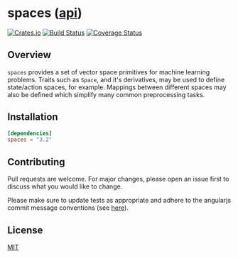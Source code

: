 # spaces ([api](https://docs.rs/spaces))

[![Crates.io](https://img.shields.io/crates/v/spaces.svg)](https://crates.io/crates/spaces)
[![Build Status](https://travis-ci.org/tspooner/spaces.svg?branch=master)](https://travis-ci.org/tspooner/spaces)
[![Coverage Status](https://coveralls.io/repos/github/tspooner/spaces/badge.svg?branch=master)](https://coveralls.io/github/tspooner/spaces?branch=master)

## Overview
`spaces` provides a set of vector space primitives for machine learning
problems. Traits such as `Space`, and it's derivatives, may be used to define
state/action spaces, for example. Mappings between different spaces may also be
defined which simplify many common preprocessing tasks.

## Installation
```toml
[dependencies]
spaces = "3.2"
```

## Contributing
Pull requests are welcome. For major changes, please open an issue first to
discuss what you would like to change.

Please make sure to update tests as appropriate and adhere to the angularjs
commit message conventions (see
[here](https://gist.github.com/stephenparish/9941e89d80e2bc58a153)).

## License
[MIT](https://choosealicense.com/licenses/mit/)
